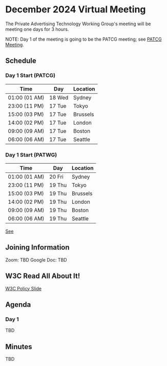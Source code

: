 # December 2024 Virtual Meeting

The Private Advertising Technology Working Group's meeting will be meeting one days for 3 hours.

NOTE: Day 1 of the meeting is going to be the PATCG meeting; see [PATCG Meeting](https://github.com/patcg/meetings/blob/main/2024/12/17-telecon/README.md).

## Schedule

### Day 1 Start (PATCG)

| Time          | Day    | Location      |
| ------------- | ------ | ------------- |
| 01:00 (01 AM) | 18 Wed | Sydney        |
| 23:00 (11 PM) | 17 Tue | Tokyo         |
| 15:00 (03 PM) | 17 Tue | Brussels      |
| 14:00 (02 PM) | 17 Tue | London        |
| 09:00 (09 AM) | 17 Tue | Boston        |
| 06:00 (06 AM) | 17 Tue | Seattle       |

### Day 1 Start (PATWG)

| Time          | Day    | Location      |
| ------------- | ------ | ------------- |
| 01:00 (01 AM) | 20 Fri | Sydney        |
| 23:00 (11 PM) | 19 Thu | Tokyo         |
| 15:00 (03 PM) | 19 Thu | Brussels      |
| 14:00 (02 PM) | 19 Thu | London        |
| 09:00 (09 AM) | 19 Thu | Boston        |
| 06:00 (06 AM) | 19 Thu | Seattle       |

[See](https://github.com/w3c/patwg/issues/1)

## Joining Information

Zoom: TBD
Google Doc: TBD

## W3C Read All About It!

[W3C Policy Slide](https://github.com/patcg/meetings/blob/main/W3C%20Read%20All%20About%20It!.pdf)

## Agenda

### Day 1

TBD

## Minutes

TBD
